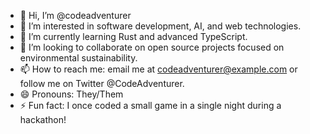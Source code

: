 - 👋 Hi, I’m @codeadventurer
- 👀 I’m interested in software development, AI, and web technologies.
- 🌱 I’m currently learning Rust and advanced TypeScript.
- 💞️ I’m looking to collaborate on open source projects focused on environmental sustainability.
- 📫 How to reach me: email me at codeadventurer@example.com or follow me on Twitter @CodeAdventurer.
- 😄 Pronouns: They/Them
- ⚡ Fun fact: I once coded a small game in a single night during a hackathon!
